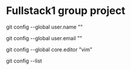 # Fullstack1 group project

git config --global user.name ""

git config --global user.email ""

git config --global core.editor "vim"

git config --list
